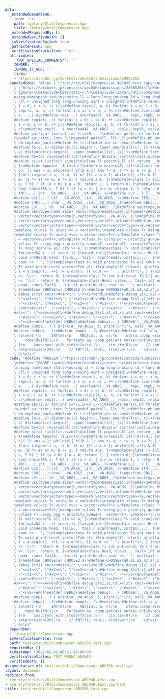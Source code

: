 ```yaml
---
data:
  _extendedDependsOn:
  - icon: ':x:'
    path: library/Util/Compressor.hpp
    title: library/Util/Compressor.hpp
  _extendedRequiredBy: []
  _extendedVerifiedWith: []
  _isVerificationFailed: true
  _pathExtension: cpp
  _verificationStatusIcon: ':x:'
  attributes:
    '*NOT_SPECIAL_COMMENTS*': ''
    IGNORE: ''
    IGNORE_IF_GCC: ''
    links:
    - https://atcoder.jp/contests/abc036/submissions/28965263
  bundledCode: "#line 1 \"test/src/Util/Compressor.ABC036.test.cpp\"\n#define PROBLEM\
    \ \"https://atcoder.jp/contests/abc036/submissions/28965263\"\n#define IGNORE\
    \ ignore\n\n#include<bits/stdc++.h>\n#include<library/Util/Compressor.hpp>\n\n\
    using namespace std;\n\nusing ll = long long;\nusing ld = long double;\nusing\
    \ ull = unsigned long long;\nusing uint = unsigned;\n#define repa(i, n) for(int\
    \ i = 0; i < n; ++ i)\n#define repb(i, a, b) for(int i = a; i < b; ++ i)\n#define\
    \ repc(i, a, b, c) for(int i = a; i < b; i += c)\n#define overload4(a, b, c, d,\
    \ e, ...) e\n#define rep(...) overload4(__VA_ARGS__, repc, repb, repa)(__VA_ARGS__)\n\
    #define rep1a(i, n) for(int i = 0; i <= n; ++ i)\n#define rep1b(i, a, b) for(int\
    \ i = a; i <= b; ++ i)\n#define rep1c(i, a, b, c) for(int i = a; i <= b; i +=\
    \ c)\n#define rep1(...) overload4(__VA_ARGS__, rep1c, rep1b, rep1a)(__VA_ARGS__)\n\
    #define per(i,n) for(int i=n-1;i>=0;i--)\n#define per1(i,n) for(int i=n;i>=1;i--)\n\
    typedef pair<int, int> P;\ntypedef pair<ll, ll> LP;\n#define pb push_back\n#define\
    \ eb emplace_back\n#define fr first\n#define sc second\n#define all(c) c.begin(),c.end()\n\
    #define lb(c, x) distance((c).begin(), lower_bound(all(c), (x)))\n#define ub(c,\
    \ x) distance((c).begin(), upper_bound(all(c), (x)))\n#define Sort(a) sort(all(a))\n\
    #define Rev(a) reverse(all(a))\n#define Uniq(a) sort(all(a));a.erase(unique(all(a)),end(a))\n\
    #define si(c) (int)(c).size()\ninline ll popcnt(ull a){ return __builtin_popcountll(a);\
    \ }\n#define tpow(n) (1LL<<(n))\n#define unless(A) if(!(A))\nll intpow(ll a, ll\
    \ b){ ll ans = 1; while(b){ if(b & 1) ans *= a; a *= a; b /= 2; } return ans;\
    \ }\nll intpow(ll a, ll b, ll m) {ll ans = 1; while(b){ if(b & 1) (ans *= a) %=\
    \ m; (a *= a) %= m; b /= 2; } return ans; }\ntemplate<class T> inline bool chmax(T&\
    \ a, T b) { if (a < b) { a = b; return 1; } return 0; }\ntemplate<class T> inline\
    \ bool chmin(T& a, T b) { if (a > b) { a = b; return 1; } return 0; }\n#define\
    \ INT(...) int __VA_ARGS__;in(__VA_ARGS__)\n#define LL(...) ll __VA_ARGS__;in(__VA_ARGS__)\n\
    #define ULL(...) ull __VA_ARGS__;in(__VA_ARGS__)\n#define STR(...) string __VA_ARGS__;in(__VA_ARGS__)\n\
    #define CHR(...) char __VA_ARGS__;in(__VA_ARGS__)\n#define DBL(...) double __VA_ARGS__;in(__VA_ARGS__)\n\
    #define LD(...) ld __VA_ARGS__;in(__VA_ARGS__)\n#define vec(type,name,...) vector<type>name(__VA_ARGS__)\n\
    #define VEC(type,name,size) vector<type>name(size);in(name)\n#define vv(type,name,h,...)\
    \ vector<vector<type>>name(h,vector<type>(__VA_ARGS__))\n#define VV(type,name,h,w)\
    \ vector<vector<type>>name(h,vector<type>(w));in(name)\n#define vvv(type,name,h,w,...)\
    \ vector<vector<vector<type>>>name(h,vector<vector<type>>(w,vector<type>(__VA_ARGS__)))\n\
    template <class T> using vc = vector<T>;\ntemplate <class T> using vvc = vector<vc<T>>;\n\
    template <class T> using vvvc = vector<vvc<T>>;\ntemplate <class T> using vvvvc\
    \ = vector<vvvc<T>>;\ntemplate <class T> using pq = priority_queue<T>;\ntemplate\
    \ <class T> using pqg = priority_queue<T, vector<T>, greater<T>>;\ntemplate<class\
    \ T> void scan(T& a){ cin >> a; }\ntemplate<class T> void scan(vector<T>& a){\
    \ for(auto&& i : a) scan(i); }\nvoid in(){}\ntemplate <class Head, class... Tail>\
    \ void in(Head& head, Tail&... tail){ scan(head); in(tail...); }\nvoid print(){\
    \ cout << ' '; }\ntemplate<class T> void print(const T& a){ cout << a; }\ntemplate<class\
    \ T> void print(const vector<T>& a){ if(a.empty()) return; print(a[0]); for(auto\
    \ i = a.begin(); ++i != a.end(); ){ cout << ' '; print(*i); } }\nint out(){ cout\
    \ << '\\n'; return 0; }\ntemplate<class T> int out(const T& t){ print(t); cout\
    \ << '\\n'; return 0; }\ntemplate<class Head, class... Tail> int out(const Head&\
    \ head, const Tail&... tail){ print(head); cout << ' '; out(tail...); return 0;\
    \ }\n#define CHOOSE(a) CHOOSE2 a\n#define CHOOSE2(a0,a1,a2,a3,a4,x,...) x\n#define\
    \ debug_1(x1) cout<<#x1<<\": \"<<x1<<endl\n#define debug_2(x1,x2) cout<<#x1<<\"\
    : \"<<x1<<\", \"#x2<<\": \"<<x2<<endl\n#define debug_3(x1,x2,x3) cout<<#x1<<\"\
    : \"<<x1<<\", \"#x2<<\": \"<<x2<<\", \"#x3<<\": \"<<x3<<endl\n#define debug_4(x1,x2,x3,x4)\
    \ cout<<#x1<<\": \"<<x1<<\", \"#x2<<\": \"<<x2<<\", \"#x3<<\": \"<<x3<<\", \"\
    #x4<<\": \"<<x4<<endl\n#define debug_5(x1,x2,x3,x4,x5) cout<<#x1<<\": \"<<x1<<\"\
    , \"#x2<<\": \"<<x2<<\", \"#x3<<\": \"<<x3<<\", \"#x4<<\": \"<<x4<<\", \"#x5<<\"\
    : \"<<x5<<endl\n#ifdef DEBUG\n#define debug(...) CHOOSE((__VA_ARGS__,debug_5,debug_4,debug_3,debug_2,debug_1,~))(__VA_ARGS__)\n\
    #define dump(...) { print(#__VA_ARGS__); print(\":\"); out(__VA_ARGS__); }\n#else\n\
    #define debug(...)\n#define dump(...)\n#endif\n\n#define int long long\n\nvoid\
    \ solve() {\n    INT(n);\n    VEC(int, a, n);\n    otera::Compressor<int> comp(a);\n\
    \    comp.build();\n    for(auto &e: comp.get(a)) out(e);\n}\n\nsigned main()\
    \ {\n    ios::sync_with_stdio(false);\n    cin.tie(0);\n    // cout << fixed <<\
    \ setprecision(20);\n    // INT(t); rep(i, t)solve();\n    solve();\n    return\
    \ 0;\n}\n"
  code: "#define PROBLEM \"https://atcoder.jp/contests/abc036/submissions/28965263\"\
    \n#define IGNORE ignore\n\n#include<bits/stdc++.h>\n#include<library/Util/Compressor.hpp>\n\
    \nusing namespace std;\n\nusing ll = long long;\nusing ld = long double;\nusing\
    \ ull = unsigned long long;\nusing uint = unsigned;\n#define repa(i, n) for(int\
    \ i = 0; i < n; ++ i)\n#define repb(i, a, b) for(int i = a; i < b; ++ i)\n#define\
    \ repc(i, a, b, c) for(int i = a; i < b; i += c)\n#define overload4(a, b, c, d,\
    \ e, ...) e\n#define rep(...) overload4(__VA_ARGS__, repc, repb, repa)(__VA_ARGS__)\n\
    #define rep1a(i, n) for(int i = 0; i <= n; ++ i)\n#define rep1b(i, a, b) for(int\
    \ i = a; i <= b; ++ i)\n#define rep1c(i, a, b, c) for(int i = a; i <= b; i +=\
    \ c)\n#define rep1(...) overload4(__VA_ARGS__, rep1c, rep1b, rep1a)(__VA_ARGS__)\n\
    #define per(i,n) for(int i=n-1;i>=0;i--)\n#define per1(i,n) for(int i=n;i>=1;i--)\n\
    typedef pair<int, int> P;\ntypedef pair<ll, ll> LP;\n#define pb push_back\n#define\
    \ eb emplace_back\n#define fr first\n#define sc second\n#define all(c) c.begin(),c.end()\n\
    #define lb(c, x) distance((c).begin(), lower_bound(all(c), (x)))\n#define ub(c,\
    \ x) distance((c).begin(), upper_bound(all(c), (x)))\n#define Sort(a) sort(all(a))\n\
    #define Rev(a) reverse(all(a))\n#define Uniq(a) sort(all(a));a.erase(unique(all(a)),end(a))\n\
    #define si(c) (int)(c).size()\ninline ll popcnt(ull a){ return __builtin_popcountll(a);\
    \ }\n#define tpow(n) (1LL<<(n))\n#define unless(A) if(!(A))\nll intpow(ll a, ll\
    \ b){ ll ans = 1; while(b){ if(b & 1) ans *= a; a *= a; b /= 2; } return ans;\
    \ }\nll intpow(ll a, ll b, ll m) {ll ans = 1; while(b){ if(b & 1) (ans *= a) %=\
    \ m; (a *= a) %= m; b /= 2; } return ans; }\ntemplate<class T> inline bool chmax(T&\
    \ a, T b) { if (a < b) { a = b; return 1; } return 0; }\ntemplate<class T> inline\
    \ bool chmin(T& a, T b) { if (a > b) { a = b; return 1; } return 0; }\n#define\
    \ INT(...) int __VA_ARGS__;in(__VA_ARGS__)\n#define LL(...) ll __VA_ARGS__;in(__VA_ARGS__)\n\
    #define ULL(...) ull __VA_ARGS__;in(__VA_ARGS__)\n#define STR(...) string __VA_ARGS__;in(__VA_ARGS__)\n\
    #define CHR(...) char __VA_ARGS__;in(__VA_ARGS__)\n#define DBL(...) double __VA_ARGS__;in(__VA_ARGS__)\n\
    #define LD(...) ld __VA_ARGS__;in(__VA_ARGS__)\n#define vec(type,name,...) vector<type>name(__VA_ARGS__)\n\
    #define VEC(type,name,size) vector<type>name(size);in(name)\n#define vv(type,name,h,...)\
    \ vector<vector<type>>name(h,vector<type>(__VA_ARGS__))\n#define VV(type,name,h,w)\
    \ vector<vector<type>>name(h,vector<type>(w));in(name)\n#define vvv(type,name,h,w,...)\
    \ vector<vector<vector<type>>>name(h,vector<vector<type>>(w,vector<type>(__VA_ARGS__)))\n\
    template <class T> using vc = vector<T>;\ntemplate <class T> using vvc = vector<vc<T>>;\n\
    template <class T> using vvvc = vector<vvc<T>>;\ntemplate <class T> using vvvvc\
    \ = vector<vvvc<T>>;\ntemplate <class T> using pq = priority_queue<T>;\ntemplate\
    \ <class T> using pqg = priority_queue<T, vector<T>, greater<T>>;\ntemplate<class\
    \ T> void scan(T& a){ cin >> a; }\ntemplate<class T> void scan(vector<T>& a){\
    \ for(auto&& i : a) scan(i); }\nvoid in(){}\ntemplate <class Head, class... Tail>\
    \ void in(Head& head, Tail&... tail){ scan(head); in(tail...); }\nvoid print(){\
    \ cout << ' '; }\ntemplate<class T> void print(const T& a){ cout << a; }\ntemplate<class\
    \ T> void print(const vector<T>& a){ if(a.empty()) return; print(a[0]); for(auto\
    \ i = a.begin(); ++i != a.end(); ){ cout << ' '; print(*i); } }\nint out(){ cout\
    \ << '\\n'; return 0; }\ntemplate<class T> int out(const T& t){ print(t); cout\
    \ << '\\n'; return 0; }\ntemplate<class Head, class... Tail> int out(const Head&\
    \ head, const Tail&... tail){ print(head); cout << ' '; out(tail...); return 0;\
    \ }\n#define CHOOSE(a) CHOOSE2 a\n#define CHOOSE2(a0,a1,a2,a3,a4,x,...) x\n#define\
    \ debug_1(x1) cout<<#x1<<\": \"<<x1<<endl\n#define debug_2(x1,x2) cout<<#x1<<\"\
    : \"<<x1<<\", \"#x2<<\": \"<<x2<<endl\n#define debug_3(x1,x2,x3) cout<<#x1<<\"\
    : \"<<x1<<\", \"#x2<<\": \"<<x2<<\", \"#x3<<\": \"<<x3<<endl\n#define debug_4(x1,x2,x3,x4)\
    \ cout<<#x1<<\": \"<<x1<<\", \"#x2<<\": \"<<x2<<\", \"#x3<<\": \"<<x3<<\", \"\
    #x4<<\": \"<<x4<<endl\n#define debug_5(x1,x2,x3,x4,x5) cout<<#x1<<\": \"<<x1<<\"\
    , \"#x2<<\": \"<<x2<<\", \"#x3<<\": \"<<x3<<\", \"#x4<<\": \"<<x4<<\", \"#x5<<\"\
    : \"<<x5<<endl\n#ifdef DEBUG\n#define debug(...) CHOOSE((__VA_ARGS__,debug_5,debug_4,debug_3,debug_2,debug_1,~))(__VA_ARGS__)\n\
    #define dump(...) { print(#__VA_ARGS__); print(\":\"); out(__VA_ARGS__); }\n#else\n\
    #define debug(...)\n#define dump(...)\n#endif\n\n#define int long long\n\nvoid\
    \ solve() {\n    INT(n);\n    VEC(int, a, n);\n    otera::Compressor<int> comp(a);\n\
    \    comp.build();\n    for(auto &e: comp.get(a)) out(e);\n}\n\nsigned main()\
    \ {\n    ios::sync_with_stdio(false);\n    cin.tie(0);\n    // cout << fixed <<\
    \ setprecision(20);\n    // INT(t); rep(i, t)solve();\n    solve();\n    return\
    \ 0;\n}"
  dependsOn:
  - library/Util/Compressor.hpp
  isVerificationFile: true
  path: test/src/Util/Compressor.ABC036.test.cpp
  requiredBy: []
  timestamp: '2022-02-02 06:21:12+09:00'
  verificationStatus: TEST_WRONG_ANSWER
  verifiedWith: []
documentation_of: test/src/Util/Compressor.ABC036.test.cpp
layout: document
redirect_from:
- /verify/test/src/Util/Compressor.ABC036.test.cpp
- /verify/test/src/Util/Compressor.ABC036.test.cpp.html
title: test/src/Util/Compressor.ABC036.test.cpp
---
```

